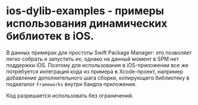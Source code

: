 # ios-dylib-examples - примеры использования динамических библиотек в iOS.

В данных примерах для простоты Swift Package Manager: это позволяет легко собрать и запустить их, однако на данный момент в SPM нет поддержки iOS. Поэтому для использования в iOS-приложении все же потребуется интеграция кода из примера в Xcode-проект, например добавление дополнительного шага сборки, копирующего библиотеку в подкаталог `Frameworks` внутри бандла приложения.

Код разрешается использовать без ограничений.
